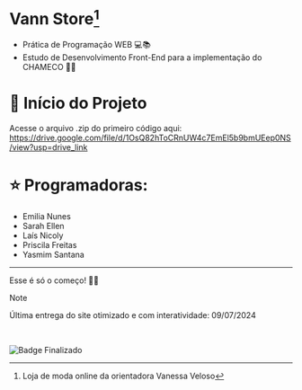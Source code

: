# Vann Store[^1]

<ul>
  <li>Prática de Programação WEB 💻📚</li>
  <li>Estudo de Desenvolvimento Front-End para a implementação do CHAMECO 🚀🎯</li>
</ul>

# 📂 Início do Projeto
Acesse o arquivo .zip do primeiro código aqui: https://drive.google.com/file/d/1OsQ82hToCRnUW4c7EmEl5b9bmUEep0NS/view?usp=drive_link 

 # ⭐ Programadoras:
 <ul>
   <li>Emilia Nunes</li>
   <li>Sarah Ellen</li>
  <li>Laís Nicoly</li>
  <li>Priscila Freitas</li>
  <li>Yasmim Santana</li>
 </ul>

<hr>

Esse é só o começo! 🌟💪

> [!NOTE]
> Última entrega do site otimizado e com interatividade: 09/07/2024

<br>

![Badge Finalizado](http://img.shields.io/static/v1?label=STATUS&message=EM%20DESENVOLVIMENTO&color=GREEN&style=for-the-badge)

[^1]: Loja de moda online da orientadora Vanessa Veloso 
